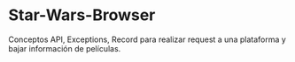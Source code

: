 # Star-Wars-Browser
Conceptos API, Exceptions, Record para realizar request a una plataforma y bajar información de películas.
